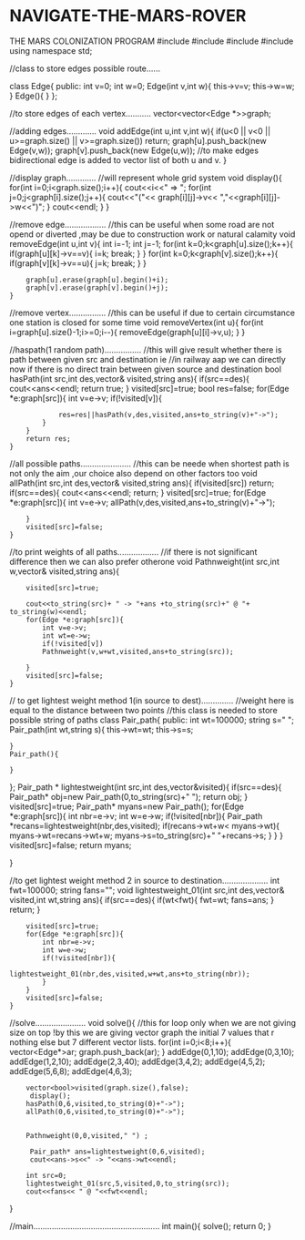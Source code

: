 # NAVIGATE-THE-MARS-ROVER
 THE MARS COLONIZATION PROGRAM
 #include<iostream>
#include<vector>
#include<string>
#include<list>
using namespace std;    

//class to store edges possible route......

 class Edge{
     public:
        int v=0;
        int w=0;
        Edge(int v,int w){
            this->v=v;
            this->w=w;
        }
        Edge(){
        }
    };


//to store edges of each vertex...........
vector<vector<Edge *>>graph;

//adding edges.............
void addEdge(int u,int v,int w){
        if(u<0 || v<0 || u>=graph.size() || v>=graph.size())
        return;
        graph[u].push_back(new Edge(v,w));
        graph[v].push_back(new Edge(u,w)); //to make edges bidirectional edge is added to vector list of both u and v.
    }


//display graph.............
//will represent whole grid system 
void display(){
    for(int i=0;i<graph.size();i++){
        cout<<i<<" => ";
        for(int j=0;j<graph[i].size();j++){
       cout<<"("<< graph[i][j]->v<< ","<<graph[i][j]->w<<")";
        } 
        cout<<endl; 
    }
} 
    

//remove edge..................
//this can be useful when some road are not opend or diverted ,may be due to construction work or natural calamity
    void removeEdge(int u,int v){
        int i=-1;
        int j=-1;
        for(int k=0;k<graph[u].size();k++){
            if(graph[u][k]->v==v){
                i=k;
                break;
            }
        }
         for(int k=0;k<graph[v].size();k++){
            if(graph[v][k]->v==u){
                j=k;
                break;
            }
        }

        graph[u].erase(graph[u].begin()+i);
        graph[v].erase(graph[v].begin()+j);
    }


//remove vertex................
//this can be useful if due to certain circumstance one station is closed for some time
    void removeVertex(int u){
        for(int i=graph[u].size()-1;i>=0;i--){
            removeEdge(graph[u][i]->v,u);
        }
    }

//haspath(1 random path)................
//this will give result whether there is path between given src and destination ie 
//in railway aap we can directly now if there is no direct train between given source and destination
    bool hasPath(int src,int des,vector<bool>& visited,string ans){
        if(src==des){
            cout<<ans<<endl;
            return true;
        }
        visited[src]=true;
        bool res=false;
        for(Edge *e:graph[src]){
            int v=e->v;
            if(!visited[v]){

                res=res||hasPath(v,des,visited,ans+to_string(v)+"->");
            }
        }
        return res;
    }


//all possible paths......................
//this can be neede when shortest path is not only the aim ,our choice also depend on other factors too
     void allPath(int src,int des,vector<bool>& visited,string ans){
        if(visited[src]) return;
        if(src==des){
            cout<<ans<<endl;
            return;
        }
        visited[src]=true;
        for(Edge *e:graph[src]){
            int v=e->v;
            allPath(v,des,visited,ans+to_string(v)+"->");

        }
        visited[src]=false;
    }    
    
//to print weights of all paths..................
//if there is not significant difference then we can also prefer otherone 
  void Pathnweight(int src,int w,vector<bool>& visited,string ans){
        
        visited[src]=true;

        cout<<to_string(src)+ " -> "+ans +to_string(src)+" @ "+ to_string(w)<<endl;
        for(Edge *e:graph[src]){
            int v=e->v;
            int wt=e->w;
            if(!visited[v])
            Pathnweight(v,w+wt,visited,ans+to_string(src));

        }
        visited[src]=false;
    }

// to get lightest weight method 1(in source to dest).............. 
//weight here is equal to the distance between two points 
//this class is needed to store possible string of paths 
class Pair_path{
    public:
    int wt=100000;
    string s=" ";
    Pair_path(int wt,string s){
        this->wt=wt;
        this->s=s;

    }
    Pair_path(){

    }
};
Pair_path * lightestweight(int src,int des,vector<bool>&visited){
    if(src==des){
        Pair_path* obj=new Pair_path(0,to_string(src)+" ");
        return obj;
    }
    visited[src]=true;
    Pair_path* myans=new Pair_path();
    for(Edge *e:graph[src]){
        int nbr=e->v;
        int w=e->w;
        if(!visited[nbr]){
            Pair_path *recans=lightestweight(nbr,des,visited);
            if(recans->wt+w< myans->wt){
                myans->wt=recans->wt+w;
                myans->s=to_string(src)+" "+recans->s;
            }
            }
    }
    visited[src]=false;
    return myans;

}


//to get lightest weight method 2 in source to destination....................
    int fwt=100000;
    string fans="";
    void lightestweight_01(int src,int des,vector<bool>& visited,int wt,string ans){
        if(src==des){
            if(wt<fwt){
                fwt=wt;
                fans=ans;
            }
            return;
        }

        visited[src]=true;
        for(Edge *e:graph[src]){
            int nbr=e->v;
            int w=e->w;
            if(!visited[nbr]){
                lightestweight_01(nbr,des,visited,w+wt,ans+to_string(nbr));
            }
        }
        visited[src]=false;
    }



//solve......................
void solve(){
    //this for loop only when we are not giving size on top !by this we are giving vector graph the initial 7 values that r nothing else but 7 different vector lists.
    for(int i=0;i<8;i++){
        vector<Edge*>ar;
        graph.push_back(ar);
    }
        addEdge(0,1,10);
        addEdge(0,3,10);
        addEdge(1,2,10);
        addEdge(2,3,40);
        addEdge(3,4,2);
        addEdge(4,5,2);
        addEdge(5,6,8);
        addEdge(4,6,3);
       
        vector<bool>visited(graph.size(),false);
         display();
        hasPath(0,6,visited,to_string(0)+"->");
        allPath(0,6,visited,to_string(0)+"->");
        
      
        Pathnweight(0,0,visited," ") ;
  
         Pair_path* ans=lightestweight(0,6,visited);
         cout<<ans->s<<" -> "<<ans->wt<<endl; 
        
        int src=0;
        lightestweight_01(src,5,visited,0,to_string(src));   
        cout<<fans<< " @ "<<fwt<<endl;  

        
}

//main.......................................................
 int main(){
        solve();
        return 0;
    }

